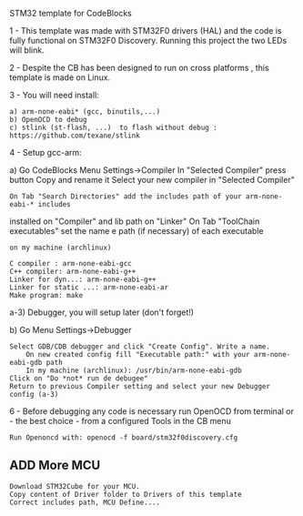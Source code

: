 STM32 template for CodeBlocks

1 - This template was made with STM32F0 drivers (HAL) and the code is fully functional on
STM32F0 Discovery. Running this project the two LEDs will blink.

2 - Despite the CB has been designed to run on cross platforms ,  this template is made on Linux.

3 - You will need install:

	a) arm-none-eabi* (gcc, binutils,...)
	b) OpenOCD to debug
	c) stlink (st-flash, ...)  to flash without debug : https://github.com/texane/stlink
	    
4 - Setup gcc-arm:

a)	Go CodeBlocks Menu Settings->Compiler
	In "Selected Compiler" press button Copy and rename it
	Select your new compiler in "Selected Compiler"
	
	On Tab "Search Directories" add the includes path of your arm-none-eabi-* includes 
installed on "Compiler" and lib path on "Linker"
	On Tab "ToolChain executables" set the name e path (if necessary) of each executable
	
	on my machine (archlinux) 
	
	C compiler : arm-none-eabi-gcc
	C++ compiler: arm-none-eabi-g++
	Linker for dyn...: arm-none-eabi-g++
	Linker for static ...: arm-none-eabi-ar
	Make program: make

a-3)	Debugger, you will setup later (don't forget!)

b)   Go Menu Settings->Debugger

	Select GDB/CDB debugger and click "Create Config". Write a name.
        On new created config fill "Executable path:" with your arm-none-eabi-gdb path 
        In my machine (archlinux): /usr/bin/arm-none-eabi-gdb
	Click on "Do *not* run de debugee"
	Return to previous Compiler setting and select your new Debugger config (a-3)

6 - Before debugging any code is necessary run OpenOCD from terminal or - the best choice - 
from a configured Tools in the CB menu

	Run Openoncd with: openocd -f board/stm32f0discovery.cfg	

## ADD More MCU
	
	Download STM32Cube for your MCU.
	Copy content of Driver folder to Drivers of this template
	Correct includes path, MCU Define....


	
